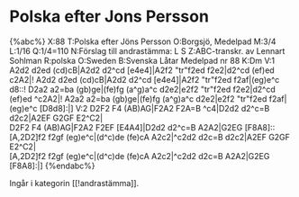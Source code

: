 # Polska efter Jons Persson

{%abc%}
X:88
T:Polska efter Jöns Persson
O:Borgsjö, Medelpad 
M:3/4
L:1/16
Q:1/4=110
N:Förslag till andrastämma: L S
Z:ABC-transkr. av Lennart Sohlman
R:polska
O:Sweden
B:Svenska Låtar Medelpad nr 88
K:Dm
V:1
A2d2 d2ed (cd)cB|A2d2 d2^cd [e4e4]|A2f2 "tr"f2ed f2e2|d2^cd (ef)ed c2A2|!
A2d2 d2ed (cd)cB|A2d2 d2^cd [e4e4]|A2f2 "tr"f2ed f2af|(eg)e^c d8::!
D2a2 a2=ba (gb)ge|(fe)fg (a^g)a^c d2e2|e2f2 "tr"f2ed f2e2|d2^cd (ef)ed ^c2A2|!
A2a2 a2=ba (gb)ge|(fe)fg (a^g)a^c d2e2|e2f2 "tr"f2ed f2af|(eg)e^c [D8d8]:|]
V:2
D2F2 F4 (AB)AG|F2A2 F2A=B ^c4|D2d2 d2^c=B d2c2|A2EF G2GF E2^C2|\
D2F2 F4 (AB)AG|F2A2 F2EF [E4A4]|D2d2 d2^c=B A2A2|G2EG [F8A8]::\
[A,2D2]f2 f2gf (eg)e^c|(d^c)de (fe)cA A2c2|^c2d2 d2c=B d2c2|A2EF G2GF E2^C2|\
[A,2D2]f2 f2gf (eg)e^c|(d^c)de (fe)cA A2c2|^c2d2 d2c=B A2A2|G2EG [F8A8]:|]
{%endabc%}

Ingår i kategorin [[!andrastämma]].
